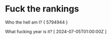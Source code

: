 # Fuck the rankings

Who the hell am I?
{ 5794944 }

What fucking year is it?
[ 2024-07-05T01:00:00Z ]
